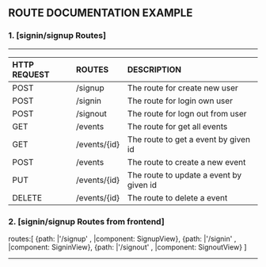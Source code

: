 ## ROUTE DOCUMENTATION EXAMPLE


### 1. [signin/signup Routes]
---
| HTTP REQUEST| ROUTES | DESCRIPTION |
| :---        | :----   |          :--- |
| POST        | /signup       |The route for create new user   |
| POST        | /signin       |The route for login own user   |
| POST        | /signout      |The route for logn out from user   |
| GET         | /events       |The route for get all events   |
| GET         | /events/{id}  |The route to get a event by given id |
| POST        | /events       |  The route to create a new event |
| PUT         | /events/{id}  | The route to update a event by given id |
| DELETE      | /events/{id}  | The route to delete a event|

### 2. [signin/signup Routes from frontend]

routes:[
    {path:  |'/signup' , |component:   SignupView},
    {path:  |'/signin' , |component:   SigninView},
    {path:  |'/signout' , |component:  SignoutView}
]  

---

